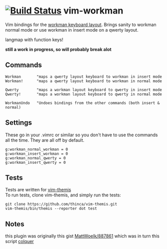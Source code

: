 [![Build Status](https://travis-ci.org/nicwest/vim-workman.svg)](https://travis-ci.org/nicwest/vim-workman)
vim-workman
===========

Vim bindings for the [workman keyboard layout][workman]. Brings sanity to
workman normal mode or use workman in insert mode on a qwerty layout.

langmap with function keys!

**still a work in progress, so will probably break alot**


Commands
--------

```vim
Workman       "maps a qwerty layout keyboard to workman in insert mode 
Workman!      "maps a qwerty layout keyboard to workman in normal mode

Qwerty        "maps a workman layout keyboard to qwerty in insert mode 
Qwerty!       "maps a workman layout keyboard to qwerty in normal mode 

WorkmanUndo   "Undoes bindings from the other commands (both insert & normal)
```

Settings
--------

These go in your .vimrc or similar so you don't have to use the commands all the
time. They are all off by default.

```vim
g:workman_normal_workman = 0
g:workman_insert_workman = 0
g:workman_normal_qwerty = 0
g:workman_insert_qwerty = 0
```

Tests
-----

Tests are written for [vim-themis][vim-themis]    
To run tests, clone vim-themis, and simply run the tests:

```
git clone https://github.com/thinca/vim-themis.git 
vim-themis/bin/themis --reporter dot test
```

Notes
-----

this plugin was originally this gist [MattWoelk/887861][gist] which was in turn
this script [colquer][colquer]

[workman]: https://github.com/ojbucao/Workman
[vim-themis]: https://github.com/thinca/vim-themis
[gist]: https://gist.github.com/MattWoelk/887861
[colquer]: http://www.vim.org/scripts/script.php?script_id=2865
